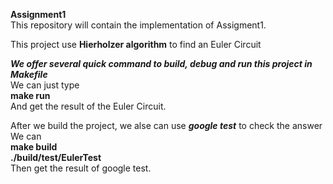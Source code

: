 **Assignment1**  
This repository will contain the implementation of Assigment1.  
  
This project use **Hierholzer algorithm** to find an Euler Circuit  
  
***We offer several quick command to build, debug and run this project in Makefile***  
We can just type   
**make run**  
And get the result of the Euler Circuit.  
  
<!--   
The line below we should have GoogleTest  
You can   
git clone https://github.com/google/googletest.git  
if you do not have that package    
Here we already offer it    
 -->  
  
After we build the project, we alse can use ***google test*** to check the answer  
We can   
**make build**  
**./build/test/EulerTest**  
Then get the result of google test.  